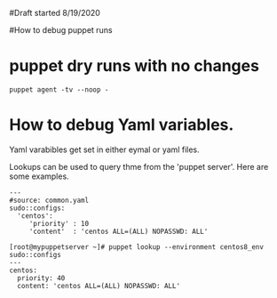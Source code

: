 #Draft started 8/19/2020

#How to debug puppet runs

# puppet dry runs with no changes
```
puppet agent -tv --noop -
```

# How to debug Yaml variables.
Yaml varabibles get set in either eymal or yaml files.

Lookups can be used to query thme from the 'puppet server'. Here are some examples.

```
---
#source: common.yaml
sudo::configs:
  'centos':
     'priority' : 10
     'content'  : 'centos ALL=(ALL) NOPASSWD: ALL'
```

```
[root@mypuppetserver ~]# puppet lookup --environment centos8_env sudo::configs
---
centos:
  priority: 40
  content: 'centos ALL=(ALL) NOPASSWD: ALL'
```